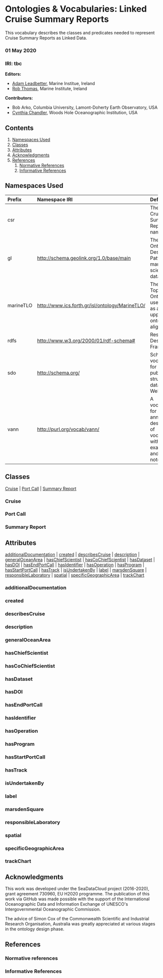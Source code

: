 # Ontologies & Vocabularies: Linked Cruise Summary Reports
This vocabulary describes the classes and predicates needed to represent Cruise Summary Reports as Linked Data.

### 01 May 2020

### IRI: tbc

**Editors:**
  - [Adam Leadbetter](https://github.com/adamml), Marine Institue, Ireland
  - [Rob Thomas](https://github.com/robthomas-marine), Marine Institute, Ireland
  
**Contributors:**
  - Bob Arko, Columbia University, Lamont-Doherty Earth Observatory, USA
  - [Cynthia Chandler](https://github.com/cynDC42), Woods Hole Oceanographic Institution, USA

## Contents
1. [Namespaces Used](#namespaces-used)
1. [Classes](#classes)
1. [Attributes](#attributes)
1. [Acknowledgments](#acknowledgments)
1. [References](#references)
    1. [Normative References](#normative-references)
    1. [Informative References](#informative-references)

## Namespaces Used
| Prefix | Namespace IRI | Definition |
|:-------|:--------------|:-----------|
| csr |  | The Linked Cruise Summary Report namespace |
| gl | http://schema.geolink.org/1.0/base/main | The GeoLink Ontology Design Patterns for marine sciences data markup |
| marineTLO | http://www.ics.forth.gr/isl/ontology/MarineTLO/ | The Marine Top Level Ontology, used here as a basis of uppler-level ontology alignment |
| rdfs | http://www.w3.org/2000/01/rdf-schema# | Resource Descruiption Framework |
| sdo | http://schema.org/ | Schema.org vocabulary for publishing structured data on the Web |
| vann | http://purl.org/vocab/vann/ | A vocabulary for annotating descriptions of vocabularies with examples and usage notes |

## Classes
[Cruise](#cruise) | [Port Call](#port-call) | [Summary Report](#summary-report)

### Cruise

### Port Call

### Summary Report

## Attributes

[additionalDocumentation](#additionaldocumentation) | [created](#created) | [describesCruise](#describescruise) | [description](#description) | [generalOceanArea](#generaloceanarea) | [hasChiefScientist](#haschiefscientist) | [hasCoChiefScientist](#hascochiefscientist) | [hasDataset](#hasdataset) | [hasDOI](#hasdoi) | [hasEndPortCall](#hasendportcall) | [hasIdentifier](#hasidentifier) | [hasOperation](#hasoperation) | [hasProgram](#hasprogram) | [hasStartPortCall](#hasstartportcall) | [hasTrack](#hastrack) | [isUndertakenBy](#isundertakenby) | [label](#isundertakenby) | [marsdenSquare](#marsdensquare) | [responsibleLaboratory](#responsiblelaboratory) | [spatial](#spatial) | [specificGeographicArea](#specificgeographicarea) | [trackChart](#trackchart)

### additionalDocumentation

### created

### describesCruise

### description

### generalOceanArea

### hasChiefScientist

### hasCoChiefScientist

### hasDataset

### hasDOI

### hasEndPortCall

### hasIdentifier

### hasOperation

### hasProgram

### hasStartPortCall

### hasTrack

### isUndertakenBy

### label

### marsdenSquare

### responsibleLaboratory

### spatial

### specificGeographicArea

### trackChart

## Acknowledgments
This work was developed under the SeaDataCloud project (2016-2020), grant agreement 730960, EU H2020 programme. The publication of this work via GitHub was made possible with the support of the International Oceanographic Data and Information Exchange of UNESCO's Intergovernmental Oceanographic Commission.

The advice of Simon Cox of the Commonwealth Scientific and Industrial Research Organisation, Australia was greatly appreciated at various stages in the ontology design phase.

## References

### Normative references

### Informative References
